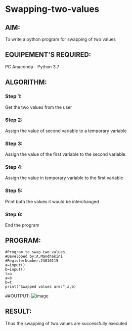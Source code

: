 # Swapping-two-values
## AIM:
To write a python program for swapping of two values
## EQUIPEMENT'S REQUIRED: 
PC
Anaconda - Python 3.7
## ALGORITHM: 
### Step 1:
Get the two values from the user
### Step 2: 
Assign the value of second variable to a temporary variable 
### Step 3: 
Assign the value of the first variable to the second variable.
### Step 4:  
Assign the value in temporary variable to the first variable
### Step 5: 
Print both the values it would be interchanged
### Step 6: 
End the program
## PROGRAM:
~~~
#Program to swap two values.
#Developed by:A.Mandhakini 
#RegisterNumber:23010115
a=input()
b=input()
t=a
a=b
b=t
print("Swapped values are:",a,b)
~~~
##OUTPUT:
![image](https://github.com/MandhakiniA/Swapping-two-values/assets/150005194/4a1233f6-2510-45ba-b607-2235c6fd8c1c)




## RESULT:
Thus the swapping of two values are successfully executed



